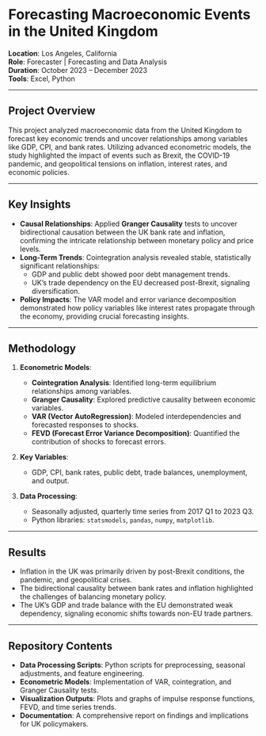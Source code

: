 # Forecasting Macroeconomic Events in the United Kingdom

**Location**: Los Angeles, California  
**Role**: Forecaster | Forecasting and Data Analysis  
**Duration**: October 2023 – December 2023  
**Tools**: Excel, Python

---

## Project Overview

This project analyzed macroeconomic data from the United Kingdom to forecast key economic trends and uncover relationships among variables like GDP, CPI, and bank rates. Utilizing advanced econometric models, the study highlighted the impact of events such as Brexit, the COVID-19 pandemic, and geopolitical tensions on inflation, interest rates, and economic policies.

---

## Key Insights

- **Causal Relationships**: Applied **Granger Causality** tests to uncover bidirectional causation between the UK bank rate and inflation, confirming the intricate relationship between monetary policy and price levels.
- **Long-Term Trends**: Cointegration analysis revealed stable, statistically significant relationships:
  - GDP and public debt showed poor debt management trends.
  - UK’s trade dependency on the EU decreased post-Brexit, signaling diversification.
- **Policy Impacts**: The VAR model and error variance decomposition demonstrated how policy variables like interest rates propagate through the economy, providing crucial forecasting insights.

---

## Methodology

1. **Econometric Models**:
   - **Cointegration Analysis**: Identified long-term equilibrium relationships among variables.
   - **Granger Causality**: Explored predictive causality between economic variables.
   - **VAR (Vector AutoRegression)**: Modeled interdependencies and forecasted responses to shocks.
   - **FEVD (Forecast Error Variance Decomposition)**: Quantified the contribution of shocks to forecast errors.

2. **Key Variables**:
   - GDP, CPI, bank rates, public debt, trade balances, unemployment, and output.

3. **Data Processing**:
   - Seasonally adjusted, quarterly time series from 2017 Q1 to 2023 Q3.
   - Python libraries: `statsmodels`, `pandas`, `numpy`, `matplotlib`.

---

## Results

- Inflation in the UK was primarily driven by post-Brexit conditions, the pandemic, and geopolitical crises.
- The bidirectional causality between bank rates and inflation highlighted the challenges of balancing monetary policy.
- The UK’s GDP and trade balance with the EU demonstrated weak dependency, signaling economic shifts towards non-EU trade partners.

---

## Repository Contents

- **Data Processing Scripts**: Python scripts for preprocessing, seasonal adjustments, and feature engineering.
- **Econometric Models**: Implementation of VAR, cointegration, and Granger Causality tests.
- **Visualization Outputs**: Plots and graphs of impulse response functions, FEVD, and time series trends.
- **Documentation**: A comprehensive report on findings and implications for UK policymakers.


